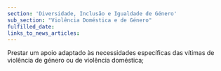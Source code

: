 ```yaml
---
section: 'Diversidade, Inclusão e Igualdade de Género'
sub_section: "Violência Doméstica e de Género"
fulfilled_date:
links_to_news_articles:
---
```


Prestar um apoio adaptado às necessidades específicas das vítimas de violência de género ou de violência doméstica;